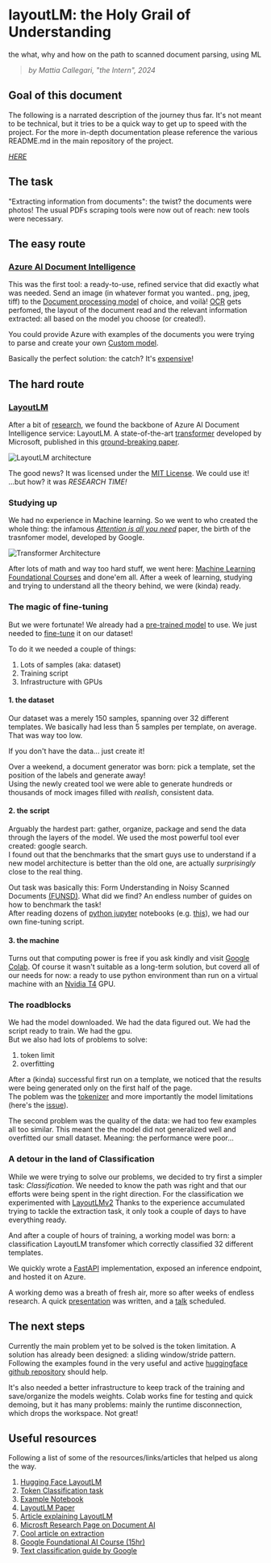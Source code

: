 # layoutLM: the Holy Grail of Understanding

the what, why and how on the path to scanned document parsing, using ML
>_by Mattia Callegari, "the Intern", 2024_

## Goal of this document

The following is a narrated description of the journey thus far.
It's not meant to be technical, but it tries to be a quick way to get up to speed with the project.
For the more in-depth documentation please reference the various README.md in the main repository of the project.

[_HERE_](https://dev.azure.com/prestacap/Prestatech-General/_git/intelligent-layout-parsing)

## The task

"Extracting information from documents": the twist? the documents were photos!
The usual PDFs scraping tools were now out of reach: new tools were necessary.

## The easy route

### [Azure AI Document Intelligence](https://learn.microsoft.com/en-us/azure/ai-services/document-intelligence/?view=doc-intel-4.0.0&branch=release-build-cogserv-forms-recognizer)

This was the first tool: a ready-to-use, refined service that did exactly what was needed.
Send an image (in whatever format you wanted.. png, jpeg, tiff) to the [Document processing model](https://learn.microsoft.com/en-us/azure/ai-services/document-intelligence/concept-model-overview?view=doc-intel-4.0.0)
of choice, and voilà! [OCR](https://en.wikipedia.org/wiki/Optical_character_recognition) gets perfomed, the layout of the document read and the relevant information extracted: all based on the model you choose (or created!).

You could provide Azure with examples of the documents you were trying to parse and create your own [Custom model](https://learn.microsoft.com/en-us/azure/ai-services/document-intelligence/concept-custom?view=doc-intel-4.0.0).

Basically the perfect solution: the catch? It's [expensive](https://azure.microsoft.com/en-us/pricing/details/ai-document-intelligence/)!

## The hard route

### [LayoutLM](https://huggingface.co/docs/transformers/model_doc/layoutlm)

After a bit of [research](https://www.microsoft.com/en-us/research/project/document-ai/), we found the backbone of Azure AI Document Intelligence service: LayoutLM. A state-of-the-art [transformer](https://en.wikipedia.org/wiki/Transformer_(machine_learning_model)) developed by Microsoft, published in this [ground-breaking paper](https://arxiv.org/abs/1912.13318).

![LayoutLM architecture](https://miro.medium.com/v2/resize:fit:688/0*1sKiucnFRnv35BGQ "LayoutLM Architecture")

The good news? It was licensed under the [MIT License](https://mit-license.org). We could use it! ...but how? it was _RESEARCH TIME!_

### Studying up

We had no experience in Machine learning. So we went to who created the whole thing: the infamous [_Attention is all you need_](https://arxiv.org/abs/1706.03762) paper, the birth of the trasnfomer model, developed by Google.

![Transformer Architecture](https://miro.medium.com/v2/resize:fit:1400/1*BHzGVskWGS_3jEcYYi6miQ.png)

After lots of math and way too hard stuff, we went here: [Machine Learning Foundational Courses](https://developers.google.com/machine-learning/foundational-courses) and done'em all. After a week of learning, studying and trying to understand all the theory behind, we were (kinda) ready.

### The magic of fine-tuning

But we were fortunate! We already had a [pre-trained model](https://huggingface.co/microsoft/layoutlm-base-uncased) to use. We just needed to [fine-tune](https://en.wikipedia.org/wiki/Fine-tuning_(deep_learning)) it on our dataset!

To do it we needed a couple of things:

1. Lots of samples (aka: dataset)
2. Training script
3. Infrastructure with GPUs

#### 1. the dataset

Our dataset was a merely 150 samples, spanning over 32 different templates. We basically had less than 5 samples per template, on average. That was way too low.

If you don't have the data... just create it!

Over a weekend, a document generator was born: pick a template, set the position of the labels and generate away! \
Using the newly created tool we were able to generate hundreds or thousands of mock images filled with _realish_, consistent data.

#### 2. the script

Arguably the hardest part: gather, organize, package and send the data through the layers of the model. We used the most powerful tool ever created: google search. \
I found out that the benchmarks that the smart guys use to understand if a new model architecture is better than the old one, are actually _surprisingly_ close to the real thing.

Out task was basically this: Form Understanding in Noisy Scanned Documents [(FUNSD)](https://paperswithcode.com/dataset/funsd).
What did we find? An endless number of guides on how to benchmark the task! \
After reading dozens of [python jupyter](https://docs.jupyter.org/en/latest/start/index.html) notebooks (e.g. [this](https://github.com/NielsRogge/Transformers-Tutorials/blob/master/LayoutLM/Fine_tuning_LayoutLMForTokenClassification_on_FUNSD.ipynb)), we had our own fine-tuning script.

#### 3. the machine

Turns out that computing power is free if you ask kindly and visit [Google Colab](https://colab.research.google.com). Of course it wasn't suitable as a long-term solution, but coverd all of our needs for now: a ready to use python environment than run on a virtual machine with an [Nvidia T4](https://www.nvidia.com/content/dam/en-zz/Solutions/Data-Center/tesla-t4/t4-tensor-core-datasheet-951643.pdf) GPU.

### The roadblocks

We had the model downloaded. We had the data figured out. We had the script ready to train. We had the gpu. \
But we also had lots of problems to solve:

1. token limit
2. overfitting

After a (kinda) successful first run on a template, we noticed that the results were being generated only on the first half of the page. \
The poblem was the [tokenizer](https://huggingface.co/docs/transformers/model_doc/layoutlm#transformers.LayoutLMTokenizer) and more importantly the model limitations (here's the [issue](https://github.com/huggingface/transformers/issues/19190)).

The second problem was the quality of the data: we had too few examples all too similar. This meant the the model did not generalized well and overfitted our small dataset. Meaning: the performance were poor...

### A detour in the land of Classification

While we were trying to solve our problems, we decided to try first a simpler task: _Classification_.
We needed to know the path was right and that our efforts were being spent in the right direction.
For the classification we experimented with [LayoutLMv2](https://arxiv.org/abs/2012.14740)
Thanks to the experience accumulated trying to tackle the extraction task, it only took a couple of days to have everything ready.

And after a couple of hours of training, a working model was born: a classification LayoutLM transfomer which correctly classified 32 different templates.

We quickly wrote a [FastAPI](https://fastapi.tiangolo.com) implementation, exposed an inference endpoint, and hosted it on Azure.

A working demo was a breath of fresh air, more so after weeks of endless research.
A quick [presentation](https://www.dropbox.com/scl/fi/xbsar9a0znatikteprysx/Document-Understanding-with-Transformers-Unveiling-the-Power-of-LayoutLM.pdf?rlkey=52xz0j999dw8mr5jirv752r8y&dl=0) was written, and a [talk](https://caraservices.sharepoint.com/:v:/s/CARAServicesGmbH/Efat2OQajMNNgJ1SFKIad8wBH-kylyoaGcpxCsE4gEd3CQ?e=q6kABt) scheduled.

## The next steps

Currently the main problem yet to be solved is the token limitation. A solution has already been designed: a sliding window/stride pattern. Following the examples found in the very useful and active [huggingface github repository](https://github.com/huggingface/transformers/issues/19190) should help.

It's also needed a better infrastructure to keep track of the training and save/organize the models weights. Colab works fine for testing and quick demoing, but it has many problems: mainly the runtime disconnection, which drops the workspace. Not great!

## Useful resources

Following a list of some of the resources/links/articles that helped us along the way.

1. [Hugging Face LayoutLM](https://huggingface.co/docs/transformers/model_doc/layoutlm)
2. [Token Classification task](https://huggingface.co/docs/transformers/tasks/token_classification)
3. [Example Notebook](https://github.com/NielsRogge/Transformers-Tutorials/blob/master/LayoutLMFine_tuning_LayoutLMForTokenClassification_on_FUNSD.ipynb)
4. [LayoutLM Paper](https://arxiv.org/abs/1912.13318)
5. [Article explaining LayoutLM](https://medium.com/dair-ai/papers-explained-10-layout-lm-32ec4bad6406)
6. [Microsft Research Page on Document AI](https://www.microsoft.com/en-us/research/project/document-ai/)
7. [Cool article on extraction](https://medium.com/@ravisatvik.192/unleashing-the-power-of-layoutlm-extracting-entities-from-structured-documents-made-easy-5d82c6290ec7)
8. [Google Foundational AI Course (15hr)](https://developers.google.com/machine-learning/crash-course/)
9. [Text classification guide by Google](https://developers.google.com/machine-learning/guides/text-classification)
